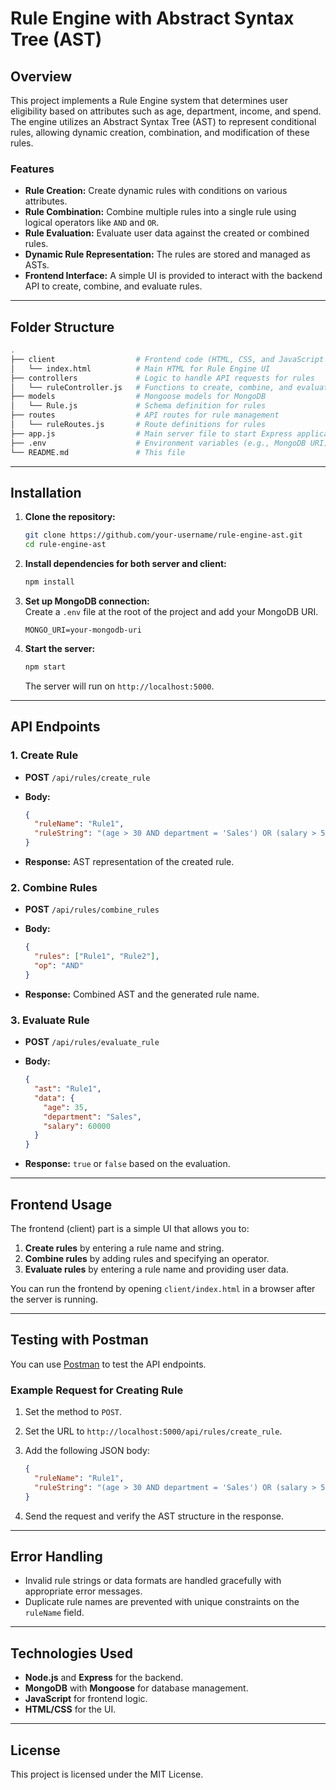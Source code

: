 
# Rule Engine with Abstract Syntax Tree (AST)

## Overview

This project implements a Rule Engine system that determines user eligibility based on attributes such as age, department, income, and spend. The engine utilizes an Abstract Syntax Tree (AST) to represent conditional rules, allowing dynamic creation, combination, and modification of these rules.

### Features

- **Rule Creation:** Create dynamic rules with conditions on various attributes.
- **Rule Combination:** Combine multiple rules into a single rule using logical operators like `AND` and `OR`.
- **Rule Evaluation:** Evaluate user data against the created or combined rules.
- **Dynamic Rule Representation:** The rules are stored and managed as ASTs.
- **Frontend Interface:** A simple UI is provided to interact with the backend API to create, combine, and evaluate rules.

---

## Folder Structure

```bash
.
├── client                  # Frontend code (HTML, CSS, and JavaScript for the UI)
│   └── index.html          # Main HTML for Rule Engine UI
├── controllers             # Logic to handle API requests for rules
│   └── ruleController.js   # Functions to create, combine, and evaluate rules
├── models                  # Mongoose models for MongoDB
│   └── Rule.js             # Schema definition for rules
├── routes                  # API routes for rule management
│   └── ruleRoutes.js       # Route definitions for rules
├── app.js                  # Main server file to start Express application
├── .env                    # Environment variables (e.g., MongoDB URI)
└── README.md               # This file
```

---

## Installation

1. **Clone the repository:**
   ```bash
   git clone https://github.com/your-username/rule-engine-ast.git
   cd rule-engine-ast
   ```

2. **Install dependencies for both server and client:**
   ```bash
   npm install
   ```

3. **Set up MongoDB connection:**  
   Create a `.env` file at the root of the project and add your MongoDB URI.
   ```
   MONGO_URI=your-mongodb-uri
   ```

4. **Start the server:**
   ```bash
   npm start
   ```
   The server will run on `http://localhost:5000`.

---

## API Endpoints

### 1. Create Rule
- **POST** `/api/rules/create_rule`
- **Body:**
  ```json
  {
    "ruleName": "Rule1",
    "ruleString": "(age > 30 AND department = 'Sales') OR (salary > 50000)"
  }
  ```

- **Response:** AST representation of the created rule.

### 2. Combine Rules
- **POST** `/api/rules/combine_rules`
- **Body:**
  ```json
  {
    "rules": ["Rule1", "Rule2"],
    "op": "AND"
  }
  ```

- **Response:** Combined AST and the generated rule name.

### 3. Evaluate Rule
- **POST** `/api/rules/evaluate_rule`
- **Body:**
  ```json
  {
    "ast": "Rule1",
    "data": {
      "age": 35,
      "department": "Sales",
      "salary": 60000
    }
  }
  ```

- **Response:** `true` or `false` based on the evaluation.

---

## Frontend Usage

The frontend (client) part is a simple UI that allows you to:
1. **Create rules** by entering a rule name and string.
2. **Combine rules** by adding rules and specifying an operator.
3. **Evaluate rules** by entering a rule name and providing user data.

You can run the frontend by opening `client/index.html` in a browser after the server is running.

---

## Testing with Postman

You can use [Postman](https://www.postman.com/) to test the API endpoints.

### Example Request for Creating Rule

1. Set the method to `POST`.
2. Set the URL to `http://localhost:5000/api/rules/create_rule`.
3. Add the following JSON body:
   ```json
   {
     "ruleName": "Rule1",
     "ruleString": "(age > 30 AND department = 'Sales') OR (salary > 50000)"
   }
   ```

4. Send the request and verify the AST structure in the response.

---

## Error Handling

- Invalid rule strings or data formats are handled gracefully with appropriate error messages.
- Duplicate rule names are prevented with unique constraints on the `ruleName` field.

---

## Technologies Used

- **Node.js** and **Express** for the backend.
- **MongoDB** with **Mongoose** for database management.
- **JavaScript** for frontend logic.
- **HTML/CSS** for the UI.

---

## License

This project is licensed under the MIT License.
